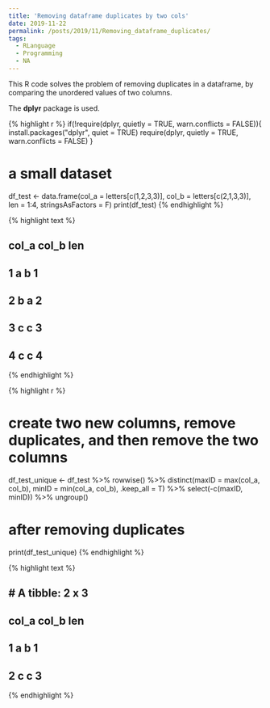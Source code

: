 ```yaml
---
title: 'Removing dataframe duplicates by two cols'
date: 2019-11-22
permalink: /posts/2019/11/Removing_dataframe_duplicates/
tags:
  - RLanguage
  - Programming
  - NA
---
```


This R code solves the problem of removing duplicates in a dataframe, by comparing the unordered values of two columns. 

The **dplyr** package is used.


{% highlight r %}
if(!require(dplyr, quietly = TRUE, warn.conflicts = FALSE)){
  install.packages("dplyr", quiet = TRUE)
  require(dplyr, quietly = TRUE, warn.conflicts = FALSE)
}


# a small dataset
df_test <- data.frame(col_a = letters[c(1,2,3,3)], col_b = letters[c(2,1,3,3)], len = 1:4, stringsAsFactors = F)
print(df_test)
{% endhighlight %}



{% highlight text %}
##   col_a col_b len
## 1     a     b   1
## 2     b     a   2
## 3     c     c   3
## 4     c     c   4
{% endhighlight %}



{% highlight r %}
# create two new columns, remove duplicates, and then remove the two columns
df_test_unique <- df_test %>%
  rowwise() %>%
  distinct(maxID = max(col_a, col_b), minID = min(col_a, col_b), .keep_all = T) %>%
  select(-c(maxID, minID)) %>%
  ungroup()

# after removing duplicates
print(df_test_unique)
{% endhighlight %}



{% highlight text %}
## # A tibble: 2 x 3
##   col_a col_b   len
##   <chr> <chr> <int>
## 1 a     b         1
## 2 c     c         3
{% endhighlight %}
